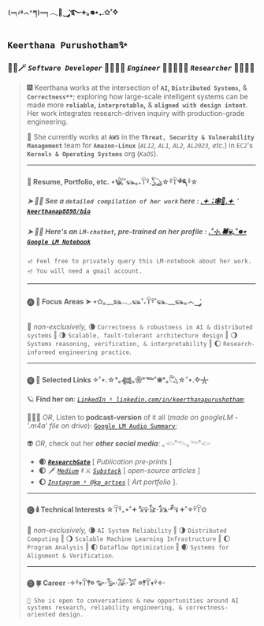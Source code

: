 #### `(═╕҂º෴°ཀ)`═╕𓂃🦇‿་༘࿐𖥔｡𖦹⋆₊.✩˚݁݁✧
## `Keerthana Purushotham`✨
### 🧛‍♀️🪄 *`Software Developer`* 🧟🧝🏽‍♀️ *`Engineer`* 🧚🏼‍♀️🧞‍♀️ *`Researcher`* 🧹🧙🏽‍♀️
> 🎆 Keerthana works at the intersection of **`AI`, `Distributed Systems`,** & **`Correctness**`**; exploring how large-scale intelligent systems can be made more **`reliable`, `interpretable`,** & **`aligned with design intent`**. Her work integrates research-driven inquiry with production-grade engineering.
>
> 🎇 She currently works at **`AWS`** in the **`Threat, Security & Vulnerability Management`** team for **`Amazon-Linux`** (*`AL12`, `AL1`, `AL2`, `AL2023`, etc.*) in `EC2`'s **`Kernels & Operating Systems`** org (*`KaOS`*).
> 
> ---
> #### 🍁 Resume, Portfolio, etc. ⋆𓆤˚𓃮｡˖𓋼𓍊.𓆏☆𓍊𓋼𓆈𓍊☆
> ##### ➤ 🦃🥧 See a ***`detailed compilation of her work`*** here : [.𖥔 ݁ ˖🕸️👻.𖥔 ݁ ***`keerthanap8898/bio`*** ](https://github.com/keerthanap8898/bio#-links)
> ##### ➤ 🧨💥 Here's an ***`LM-chatbot`***, pre-trained on her profile : [.˚⊹.🕷💀₊˚𖦹⋆ ***`Google LM Notebook`***](https://notebooklm.google.com/notebook/fe2125af-e6e0-4815-8181-041b267e3b8b?artifactId=133e9897-8c8b-4dcf-89e3-a0a0da965655)
>```
> 🪔 Feel free to privately query this LM-notebook about her work.
> 🪔 You will need a gmail account.
>```
> ---
> #### 🅐 🧌 **Focus Areas** ➤ ⋆✩｡﹏𓃬𓂃.𓃮˚˖𓋼𓍊˚𓃮.﹏𓃮｡෴‿་༘
> 🍃 *non-exclusively,* 🌘 `Correctness & robustness in AI & distributed systems` ‖  🌗 `Scalable, fault-tolerant architecture design` ‖  🌖 `Systems reasoning, verification, & interpretability` ‖  🌔 `Research-informed engineering practice`.
> 
> ---
> #### 🅑 🎃 **Selected Links** ✧˚⋆.☆°｡𓆉｡❀°𓆝˚❀°｡𓆡☆˚⋆.݁݁✧𓇼
> 🪐 **Find her on**: [*`LinkedIn ˠ linkedin.com/in/keerthanapurushotham`*](https://linkedin.com/in/keerthanapurushotham);
> 
> 👩🏽‍🚀 *OR*, Listen to **podcast-version** of it all (*made on googleLM - '.m4a' file on drive*): [`Google LM Audio Summary`](https://drive.google.com/file/d/1TIv9bmw2HRo9JkZyHOzG4XH6CTmgmjTd/view);
> 
> 👽 *OR*, check out her ***other social media***: ｡𓆟˚𓆞｡𓆝˚𓆟 
> - **🌒** [***`ResearchGate`***](https://www.researchgate.net/profile/Keerthana-Purushotham) [ *Publication pre-prints* ]
> - **🌓** 🗡️ *[`Medium`](https://medium.com/@keerthanapurushotham)* ***♮*** ⚔️ *[`Substack`](https://substack.com/@keerthanapurushotham)* [ *open-source articles* ]
> - **🌔** [*`Instagram ˠ @kp_artses`*](https://instagram.com/kp_artses) [ *Art portfolio* ].
> ---
> #### 🅒 🕯️ **Technical Interests** ☆𓋼𓍊₊⋆˚𖥔 𓃙⋅𓃠⋅𓃥⋅𓃚 𖥔˚✧𓍊𓋼✩
> 🍂 *non-exclusively,* 🌘 `AI System Reliability` ‖   🌗 `Distributed Computing` ‖   🌖 `Scalable Machine Learning Infrastructure` ‖   🌔 `Program Analysis` ‖  🌓 `Dataflow Optimization` ‖   🌒 `Systems for Alignment & Verification`.
> 
> ---
> #### 🅓 🍀 **Career** ⋅✧𓍊𖥧𓋼𖤣𖡼 𓅰⋅𓅭⋅𓅮⋅𓅯 𖡼𖤣𓋼𖥧𓍊✧⋅
> ```
> 💫 She is open to conversations & new opportunities around AI systems research, reliability engineering, & correctness-oriented design.
> ```
> 

